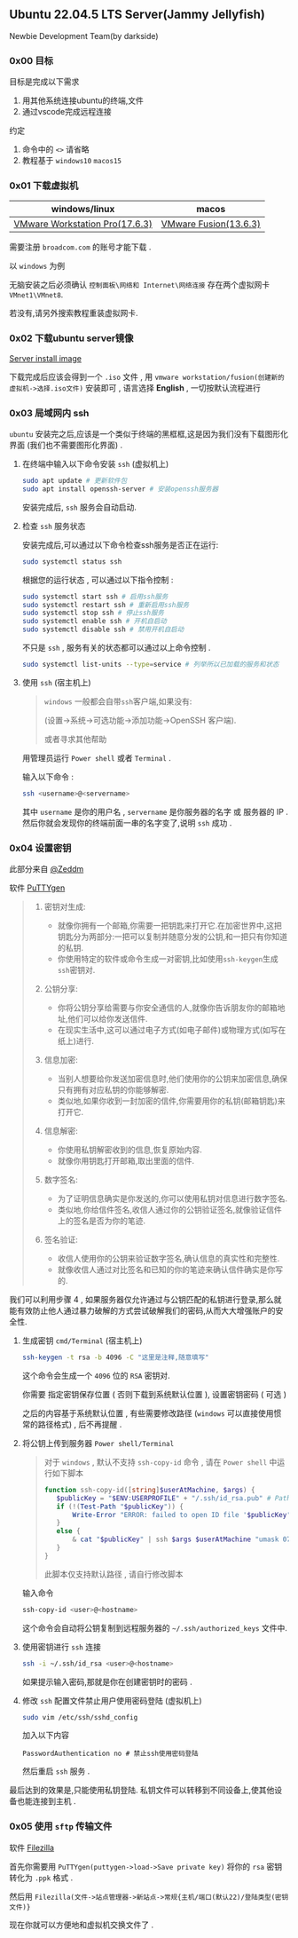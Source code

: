 ## Ubuntu 22.04.5 LTS Server(Jammy Jellyfish)

Newbie Development Team(by darkside)

### 0x00 目标

目标是完成以下需求

1. 用其他系统连接ubuntu的终端,文件
2. 通过vscode完成远程连接

约定

1. 命令中的 `<>` 请省略
2. 教程基于 `windows10` `macos15`

### 0x01 下载虚拟机

| windows/linux | macos |
|-|-|
|[VMware Workstation Pro(17.6.3)](https://support.broadcom.com/group/ecx/free-downloads)|[VMware Fusion(13.6.3)](https://support.broadcom.com/group/ecx/free-downloads)|

需要注册 `broadcom.com` 的账号才能下载 .

以 `windows` 为例

无脑安装之后必须确认 `控制面板\网络和 Internet\网络连接` 存在两个虚拟网卡 `VMnet1\VMnet8`.

若没有,请另外搜索教程重装虚拟网卡.

### 0x02 下载ubuntu server镜像

[Server install image](https://releases.ubuntu.com/22.04/?_ga=2.66126574.1743464471.1743004956-534926283.1742729942&_gl=1*y37m2p*_gcl_au*ODI4MDU4MTExLjE3NDI5MTY5Njc.)

下载完成后应该会得到一个 `.iso` 文件 , 用 `vmware workstation/fusion(创建新的虚拟机->选择.iso文件)` 安装即可 , 语言选择 **English** , 一切按默认流程进行

### 0x03 局域网内 ssh

`ubuntu` 安装完之后,应该是一个类似于终端的黑框框,这是因为我们没有下载图形化界面 (我们也不需要图形化界面) .

1. 在终端中输入以下命令安装 `ssh` (虚拟机上)
   
   ```bash
   sudo apt update # 更新软件包
   sudo apt install openssh-server # 安装openssh服务器
   ```

   安装完成后, `ssh` 服务会自动启动.

2. 检查 `ssh` 服务状态
   
   安装完成后,可以通过以下命令检查ssh服务是否正在运行:

   ```bash
   sudo systemctl status ssh
   ```
   
   根据您的运行状态 , 可以通过以下指令控制 :

   ```bash
   sudo systemctl start ssh # 启用ssh服务
   sudo systemctl restart ssh # 重新启用ssh服务
   sudo systemctl stop ssh # 停止ssh服务
   sudo systemctl enable ssh # 开机自启动
   sudo systemctl disable ssh # 禁用开机自启动
   ```

   不只是 `ssh` , 服务有关的状态都可以通过以上命令控制 .

   ```bash
   sudo systemctl list-units --type=service # 列举所以已加载的服务和状态
   ```
   
3. 使用 `ssh` (宿主机上) 
   
   > `windows` 一般都会自带`ssh`客户端,如果没有:
   > 
   > (设置->系统->可选功能->添加功能->OpenSSH 客户端).
   >
   > 或者寻求其他帮助
   
   用管理员运行 `Power shell` 或者 `Terminal` .

   输入以下命令 :

   ```bash
   ssh <username>@<servername>
   ```

   其中 `username` 是你的用户名 , `servername` 是你服务器的名字 或 服务器的 IP . 然后你就会发现你的终端前面一串的名字变了,说明 `ssh` 成功 .

### 0x04 设置密钥

此部分来自 [@Zeddm](https://blog.csdn.net/h1008685/article/details/137458453)

软件 [PuTTYgen](https://www.chiark.greenend.org.uk/~sgtatham/putty/latest.html)

> 1. 密钥对生成:
>    - 就像你拥有一个邮箱,你需要一把钥匙来打开它.在加密世界中,这把钥匙分为两部分:一把可以复制并随意分发的公钥,和一把只有你知道的私钥.
>    - 你使用特定的软件或命令生成一对密钥,比如使用`ssh-keygen`生成`ssh`密钥对.
>   
> 2. 公钥分享:
>    - 你将公钥分享给需要与你安全通信的人,就像你告诉朋友你的邮箱地址,他们可以给你发送信件.
>    - 在现实生活中,这可以通过电子方式(如电子邮件)或物理方式(如写在纸上)进行.
>  
> 3. 信息加密:
>    - 当别人想要给你发送加密信息时,他们使用你的公钥来加密信息,确保只有拥有对应私钥的你能够解密.
>    - 类似地,如果你收到一封加密的信件,你需要用你的私钥(邮箱钥匙)来打开它.
>  
> 4. 信息解密:
>    - 你使用私钥解密收到的信息,恢复原始内容.
>    - 就像你用钥匙打开邮箱,取出里面的信件.
>
> 5. 数字签名:
>    - 为了证明信息确实是你发送的,你可以使用私钥对信息进行数字签名.
>    - 类似地,你给信件签名,收信人通过你的公钥验证签名,就像验证信件上的签名是否为你的笔迹.
>  
> 6. 签名验证:
>    - 收信人使用你的公钥来验证数字签名,确认信息的真实性和完整性.
>    - 就像收信人通过对比签名和已知的你的笔迹来确认信件确实是你写的.

我们可以利用步骤 4 , 如果服务器仅允许通过与公钥匹配的私钥进行登录,那么就能有效防止他人通过暴力破解的方式尝试破解我们的密码,从而大大增强账户的安全性.

1. 生成密钥 `cmd/Terminal` (宿主机上)
   
   ```bash
   ssh-keygen -t rsa -b 4096 -C "这里是注释,随意填写"
   ```
   
   这个命令会生成一个 `4096` 位的 `RSA` 密钥对.
   
   你需要 指定密钥保存位置 ( 否则下载到系统默认位置 ), 设置密钥密码 ( 可选 )  

   之后的内容基于系统默认位置 , 有些需要修改路径 (`windows` 可以直接使用惯常的路径格式) , 后不再提醒 .

2. 将公钥上传到服务器  `Power shell/Terminal`
   
   > 对于 `windows` , 默认不支持 `ssh-copy-id` 命令 , 请在 `Power shell` 中运行如下脚本
   > 
   > ```powershell
   >function ssh-copy-id([string]$userAtMachine, $args) {
   >    $publicKey = "$ENV:USERPROFILE" + "/.ssh/id_rsa.pub" # Path
   >    if (!(Test-Path "$publicKey")) {
   >        Write-Error "ERROR: failed to open ID file '$publicKey': No such file"
   >    }
   >    else {
   >        & cat "$publicKey" | ssh $args $userAtMachine "umask 077; test -d .ssh || mkdir .ssh ; cat >> .ssh/authorized_keys || exit 1"
   >    }
   >}
   > ```
   >
   > 此脚本仅支持默认路径 , 请自行修改脚本

   输入命令 

   ```bash
   ssh-copy-id <user>@<hostname>
   ```

   这个命令会自动将公钥复制到远程服务器的 `~/.ssh/authorized_keys` 文件中.

3. 使用密钥进行 `ssh` 连接
   
   ```bash
   ssh -i ~/.ssh/id_rsa <user>@<hostname>
   ```

   如果提示输入密码,那就是你在创建密钥时的密码 .

4. 修改 `ssh` 配置文件禁止用户使用密码登陆 (虚拟机上)
   
   ```bash
   sudo vim /etc/ssh/sshd_config
   ```

   加入以下内容

   ```
   PasswordAuthentication no # 禁止ssh使用密码登陆
   ```

   然后重启 `ssh` 服务 .

最后达到的效果是,只能使用私钥登陆. 私钥文件可以转移到不同设备上,使其他设备也能连接到主机 .

### 0x05 使用 `sftp` 传输文件

软件 [Filezilla](https://filezilla-project.org/)

首先你需要用 `PuTTYgen(puttygen->load->Save private key)` 将你的 `rsa` 密钥转化为 `.ppk` 格式 .

然后用 `Filezilla(文件->站点管理器->新站点->常规{主机/端口(默认22)/登陆类型(密钥文件)}`

现在你就可以方便地和虚拟机交换文件了 .